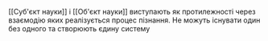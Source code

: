 [[Суб'єкт науки]] і [[Об'єкт науки]] виступають як протилежності через взаємодію яких реалізується процес пізнання. 
Не можуть існувати один без одного та створюють єдину систему
